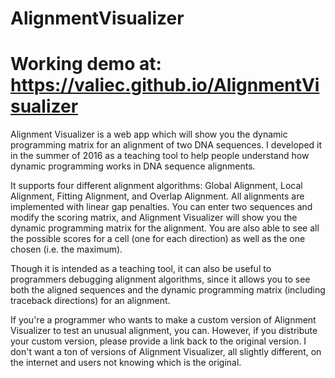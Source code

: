 # AlignmentVisualizer

# Working demo at: https://valiec.github.io/AlignmentVisualizer

Alignment Visualizer is a web app which will show you the dynamic programming matrix for an alignment of two DNA sequences. I developed it in the summer of 2016 as a teaching tool to help people understand how dynamic programming works in DNA sequence alignments.

It supports four different alignment algorithms: Global Alignment, Local Alignment, Fitting Alignment, and Overlap Alignment. All alignments are implemented with linear gap penalties. You can enter two sequences and modify the scoring matrix, and Alignment Visualizer will show you the dynamic programming matrix for the alignment. You are also able to see all the possible scores for a cell (one for each direction) as well as the one chosen (i.e. the maximum).

Though it is intended as a teaching tool, it can also be useful to programmers debugging alignment algorithms, since it allows you to see both the aligned sequences and the dynamic programming matrix (including traceback directions) for an alignment.

If you're a programmer who wants to make a custom version of Alignment Visualizer to test an unusual alignment, you can. However, if you distribute your custom version, please provide a link back to the original version. I don't want a ton of versions of Alignment Visualizer, all slightly different, on the internet and users not knowing which is the original.
